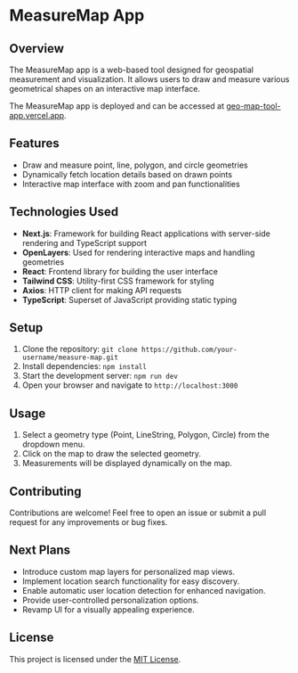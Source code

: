 # MeasureMap App

## Overview

The MeasureMap app is a web-based tool designed for geospatial measurement and visualization. It allows users to draw and measure various geometrical shapes on an interactive map interface.

The MeasureMap app is deployed and can be accessed at [geo-map-tool-app.vercel.app](https://geo-map-tool-app.vercel.app/).

## Features

- Draw and measure point, line, polygon, and circle geometries
- Dynamically fetch location details based on drawn points
- Interactive map interface with zoom and pan functionalities

## Technologies Used

- **Next.js**: Framework for building React applications with server-side rendering and TypeScript support
- **OpenLayers**: Used for rendering interactive maps and handling geometries
- **React**: Frontend library for building the user interface
- **Tailwind CSS**: Utility-first CSS framework for styling
- **Axios**: HTTP client for making API requests
- **TypeScript**: Superset of JavaScript providing static typing

## Setup

1. Clone the repository: `git clone https://github.com/your-username/measure-map.git`
2. Install dependencies: `npm install`
3. Start the development server: `npm run dev`
4. Open your browser and navigate to `http://localhost:3000`

## Usage

1. Select a geometry type (Point, LineString, Polygon, Circle) from the dropdown menu.
2. Click on the map to draw the selected geometry.
3. Measurements will be displayed dynamically on the map.

## Contributing

Contributions are welcome! Feel free to open an issue or submit a pull request for any improvements or bug fixes.

## Next Plans

- Introduce custom map layers for personalized map views.
- Implement location search functionality for easy discovery.
- Enable automatic user location detection for enhanced navigation.
- Provide user-controlled personalization options.
- Revamp UI for a visually appealing experience.

## License

This project is licensed under the [MIT License](LICENSE).
